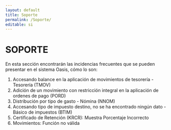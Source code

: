 ```yaml
---
layout: default
title: Soporte
permalink: /Soporte/
editable: si
---
```


# SOPORTE

En esta sección encontrarán las incidencias frecuentes que se pueden presentar en el sistema Oasis, cómo lo son:

1. Accesando balance en la aplicación de movimientos de tesorería - Tesorería (TMOV)
2. Adición de un movimiento con restricción integral en la aplicación de ordenes de pago (PORD)
3. Distribución por tipo de gasto - Nómina (NNOM)
4. Accesando tipo de impuesto destino, no se ha encontrado ningún dato - Básico de impuestos (BTIM)
5. Certificado de Retención (KRCR): Muestra Porcentaje Incorrecto
6. Movimientos: Función no válida
